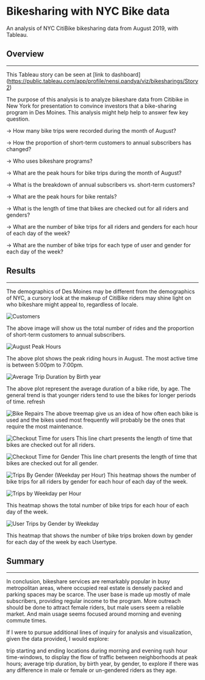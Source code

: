 # Bikesharing with NYC Bike data

An analysis of NYC CitiBike bikesharing data from August 2019, with Tableau.

## Overview
-----------------------------------------------------------------------------------------------------------------------------------------------------------------------
This Tableau story can be seen at  [link to dashboard] (https://public.tableau.com/app/profile/nensi.pandya/viz/bikesharings/Story2)
 
The purpose of this analysis is to analyze bikeshare data from Citibike in New York for presentation to convince investors that a bike-sharing program in Des Moines.
This analysis might help help to answer few key question.


  -> How many bike trips were recorded during the month of August?
  
  -> How the proportion of short-term customers to annual subscribers has changed?
  
  -> Who uses bikeshare programs?
  
  -> What are the peak hours for bike trips during the month of August?
  
  -> What is the breakdown of annual subscribers vs. short-term customers?
  
  -> What are the peak hours for bike rentals?
  
  -> What is the length of time that bikes are checked out for all riders and genders?
  
  -> What are the number of bike trips for all riders and genders for each hour of each day of the week?
  
  -> What are the number of bike trips for each type of user and gender for each day of the week?
  
 ## Results
 --------------------------------------------------------------------------------------------------------------------------------------------------------------------
The demographics of Des Moines may be different from the demographics of NYC, a cursory look at the makeup of CitiBike riders may shine light on who bikeshare might appeal to, regardless of locale.



![Customers](https://user-images.githubusercontent.com/107137215/191388412-116206b7-3d7c-42e0-a2db-0321c3a4f7ef.jpg)

The above image will show us the total number of rides and the proportion of short-term customers to annual subscribers.

![August Peak Hours](https://user-images.githubusercontent.com/107137215/191388954-2af8a820-fd35-4b10-985d-e5ad1cee09a3.jpg)

The above plot shows the peak riding hours in August. The most active time is between 5:00pm to 7:00pm.

![Average Trip Duration by Birth year](https://user-images.githubusercontent.com/107137215/191389284-68a99057-6ebf-43d3-9996-e9caff3e8b44.jpg)

The above plot represent the average duration of a bike ride, by age. The general trend is that younger riders tend to use the bikes for longer periods of time. 
refresh

![Bike Repairs](https://user-images.githubusercontent.com/107137215/191389295-2dc1cf3a-2fa7-481f-9d48-857cf21d876f.jpg)
The above treemap give us an idea of how often each bike is used and the bikes used most frequently will probably be the ones that require the most maintenance.

![Checkout Time for users](https://user-images.githubusercontent.com/107137215/191390328-424e6ccf-4e99-485e-996c-5667ec71bf87.jpg)
This line chart presents the length of time that bikes are checked out for all riders.

![Checkout Time for Gender](https://user-images.githubusercontent.com/107137215/191389306-b128948d-f031-4695-b547-4ccefd58a91c.jpg)
This line chart presents the length of time that bikes are checked out for all gender.

![Trips By Gender (Weekday per Hour)](https://user-images.githubusercontent.com/107137215/191390509-9557a950-8eb7-47d0-a068-ef62bdc299f3.jpg)
This heatmap shows the number of bike trips for all riders by gender for each hour of each day of the week.

![Trips by Weekday per Hour](https://user-images.githubusercontent.com/107137215/191390994-c83cf59b-358a-441f-b2da-5b0d2a8f6685.jpg)

This heatmap shows the total number of bike trips for each hour of each day of the week.

![User Trips by Gender by Weekday](https://user-images.githubusercontent.com/107137215/191391137-9387c6b8-e983-4d40-881b-956cf9482776.jpg)

This heatmap that shows the number of bike trips broken down by gender for each day of the week by each Usertype.

## Summary
---------------------------------------------------------------------------------------------------------------------------------------------------------------------

In conclusion, bikeshare services are remarkably popular in busy metropolitan areas, where occupied real estate is densely packed and parking spaces may be scarce. The user base is made up mostly of male subscribers, providing regular income to the program. More outreach should be done to attract female riders, but male users seem a reliable market. And main usage seems focused around morning and evening commute times.

If I were to pursue additional lines of inquiry for analysis and visualization, given the data provided, I would explore:

trip starting and ending locations during morning and evening rush hour time-windows, to display the flow of traffic between neighborhoods at peak hours;
average trip duration, by birth year, by gender, to explore if there was any difference in male or female or un-gendered riders as they age.


